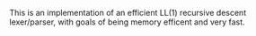 This is an implementation of an efficient LL(1) recursive descent lexer/parser, with goals of being memory efficent and very fast.
